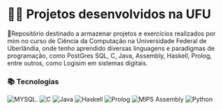 # 👨‍🎓 Projetos desenvolvidos na UFU

👾Repositório destinado a armazenar projetos e exercícios realizados por mim no curso de Ciência da Computação na Universidade Federal de Uberlândia, onde tenho aprendido diversas linguagens e paradigmas de programação, como PostGres SQL, C, Java, Assembly, Haskell, Prolog, entre outros, como Logisim em sistemas digitais.


### 📚 Tecnologias

![MYSQL](https://img.shields.io/badge/mysql-4479A1.svg?style=for-the-badge&logo=mysql&logoColor=white). ![C](https://img.shields.io/badge/C-845EC2?style=for-the-badge&logo=c) ![Java](https://img.shields.io/badge/Java-D65DB1?style=for-the-badge&logo=openjdk&logoColor=white) ![Haskell](https://img.shields.io/badge/Haskell-FF6F91?style=for-the-badge&logo=haskell) ![Prolog](https://img.shields.io/badge/Prolog-FF9671?style=for-the-badge) ![MIPS Assembly](https://img.shields.io/badge/MIPS_Assembly-008F7A?style=for-the-badge) ![Python](https://img.shields.io/badge/python-3670A0?style=for-the-badge&logo=python&logoColor=ffdd54)


